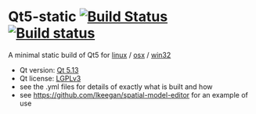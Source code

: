 # Qt5-static [![Build Status](https://travis-ci.org/lkeegan/qt5-static.svg?branch=master)](https://travis-ci.org/lkeegan/qt5-static) [![Build status](https://ci.appveyor.com/api/projects/status/h91e74l7l28b1o52?svg=true)](https://ci.appveyor.com/project/lkeegan/qt5-static)

A minimal static build of Qt5 for [linux](https://github.com/lkeegan/qt5-static/releases/latest/download/qt5-static-linux.tgz) / [osx](https://github.com/lkeegan/qt5-static/releases/latest/download/qt5-static-osx.tgz) / [win32](https://github.com/lkeegan/qt5-static/releases/latest/download/qt5-static-win32.zip)

- Qt version: [Qt 5.13](https://www.qt.io/qt5-13)
- Qt license: [LGPLv3](https://doc.qt.io/qt-5/lgpl.html)
- see the .yml files for details of exactly what is built and how
- see https://github.com/lkeegan/spatial-model-editor for an example of use
